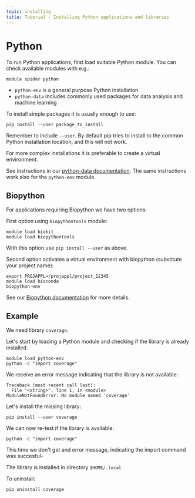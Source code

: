 ```yaml
---
topic: installing
title: Tutorial - Installing Python applications and libraries
---
```


# Python

To run Python applications, first load suitable Python module. You can check 
available modules with e.g.:
```text
module spider python
```
- `python-env` is a general purpose Python installation
- `python-data` includes commonly used packages for data analysis and machine learning

To install simple packages it is usually enough to use:
```text
pip install --user package_to_install
```
Remember to include `--user`. By default pip tries to install to the common Python 
installation location, and this will not work.

For more complex installations it is preferable to create a virtual environment. 

See instructions in our [python-data documentation](https://docs.csc.fi/apps/python-data/).
The same instructions work also for the `python-env` module.

## Biopython
For applications requiring Biopython we have two options:

First option using `biopythontools` module:
```text
module load biokit
module load biopythontools
```
With this option use `pip install --user` as above.

Second option activates a virtual environment with biopython (substitute your project name):
```text
export PROJAPPL=/projappl/project_12345
module load bioconda
biopython-env
```
See our [Biopython documentation](https://docs.csc.fi/apps/biopython/) for more details.

## Example
We need library `coverage`.

Let's start by loading a Python module and checking if the library is already installed.
```text
module load python-env
python -c "import coverage"
```
We receive an error message indicating that the library is not available:
```text
Traceback (most recent call last):
  File "<string>", line 1, in <module>
ModuleNotFoundError: No module named 'coverage'
```
Let's install the missing library:
```text
pip install --user coverage
```
We can now re-test if the library is available:
```text
python -c "import coverage"
```
This time we don't get and error message, indicating the import command was succesful-

The library is installed in directory `$HOME/.local`

To uninstall:
```text
pip uninstall coverage
```